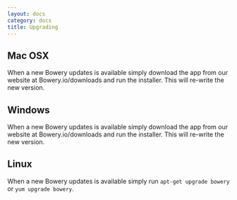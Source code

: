 ```yaml
---
layout: docs
category: docs
title: Upgrading
---
```


## Mac OSX

When a new Bowery updates is available simply download the app from our website at Bowery.io/downloads and run the installer. This will re-write the new version. 

## Windows 

When a new Bowery updates is available simply download the app from our website at Bowery.io/downloads and run the installer. This will re-write the new version. 

## Linux 
When a new Bowery updates is available simply run `apt-get upgrade bowery` or `yum upgrade bowery`. 

